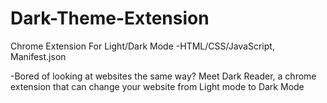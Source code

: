 # Dark-Theme-Extension
Chrome Extension For Light/Dark Mode
-HTML/CSS/JavaScript, Manifest.json

-Bored of looking at websites the same way? Meet Dark Reader, a chrome extension that can change your website from Light mode to Dark Mode
